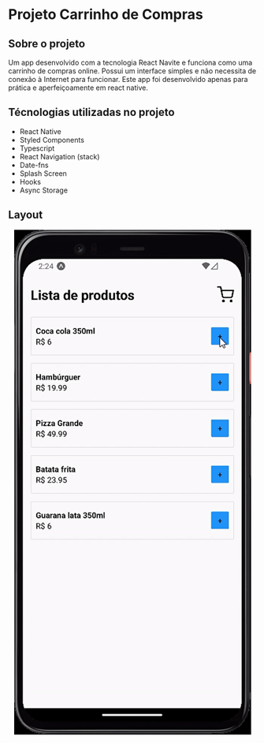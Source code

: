 # Projeto Carrinho de Compras

## Sobre o projeto

Um app desenvolvido com a tecnologia React Navite e funciona como uma carrinho de compras online. Possui um interface simples e não necessita de conexão à Internet para funcionar.
Este app foi desenvolvido apenas para prática e aperfeiçoamente em react native.

## Técnologias utilizadas no projeto
- React Native
- Styled Components
- Typescript
- React Navigation (stack)
- Date-fns
- Splash Screen
- Hooks
- Async Storage

## Layout
<div align="center">
  <img src="https://github.com/JoaoDev99/assets/blob/main/carrinhoCompras.gif"/>
</div>
